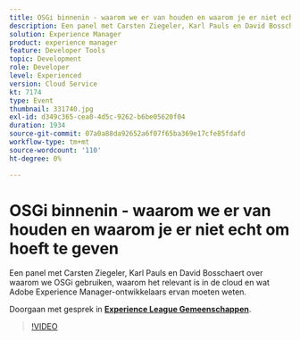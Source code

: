 ```yaml
---
title: OSGi binnenin - waarom we er van houden en waarom je er niet echt om hoeft te geven
description: Een panel met Carsten Ziegeler, Karl Pauls en David Bosschaert over waarom we OSGi gebruiken, waarom het relevant is in de cloud en wat Adobe Experience Manager-ontwikkelaars ervan moeten weten. Deze sessie is afgeleverd als onderdeel van de Adobe Developers Live Content-gebeurtenis.
solution: Experience Manager
product: experience manager
feature: Developer Tools
topic: Development
role: Developer
level: Experienced
version: Cloud Service
kt: 7174
type: Event
thumbnail: 331740.jpg
exl-id: d349c365-cea0-4d5c-9262-b6be05620f04
duration: 1934
source-git-commit: 07a0a88da92652a6f07f65ba369e17cfe85fdafd
workflow-type: tm+mt
source-wordcount: '110'
ht-degree: 0%

---
```


# OSGi binnenin - waarom we er van houden en waarom je er niet echt om hoeft te geven

Een panel met Carsten Ziegeler, Karl Pauls en David Bosschaert over waarom we OSGi gebruiken, waarom het relevant is in de cloud en wat Adobe Experience Manager-ontwikkelaars ervan moeten weten.

Doorgaan met gesprek in **[Experience League Gemeenschappen](https://adobe.ly/36Yd3v6)**.

>[!VIDEO](https://video.tv.adobe.com/v/331740/?quality=12&learn=on&hidetitle=true)
